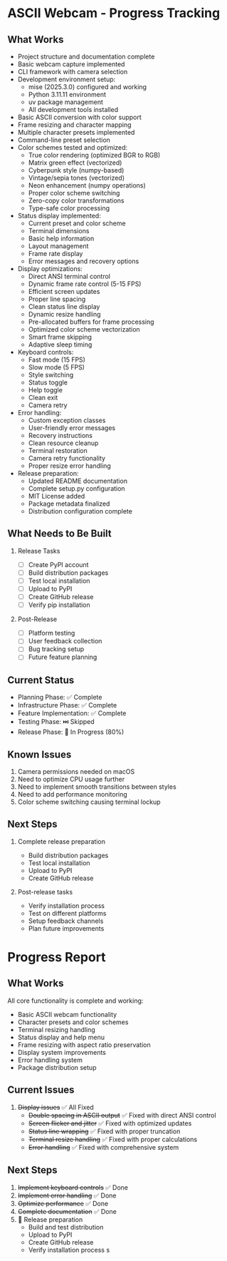 # ASCII Webcam - Progress Tracking

## What Works

- Project structure and documentation complete
- Basic webcam capture implemented
- CLI framework with camera selection
- Development environment setup:
  - mise (2025.3.0) configured and working
  - Python 3.11.11 environment
  - uv package management
  - All development tools installed
- Basic ASCII conversion with color support
- Frame resizing and character mapping
- Multiple character presets implemented
- Command-line preset selection
- Color schemes tested and optimized:
  - True color rendering (optimized BGR to RGB)
  - Matrix green effect (vectorized)
  - Cyberpunk style (numpy-based)
  - Vintage/sepia tones (vectorized)
  - Neon enhancement (numpy operations)
  - Proper color scheme switching
  - Zero-copy color transformations
  - Type-safe color processing
- Status display implemented:
  - Current preset and color scheme
  - Terminal dimensions
  - Basic help information
  - Layout management
  - Frame rate display
  - Error messages and recovery options
- Display optimizations:
  - Direct ANSI terminal control
  - Dynamic frame rate control (5-15 FPS)
  - Efficient screen updates
  - Proper line spacing
  - Clean status line display
  - Dynamic resize handling
  - Pre-allocated buffers for frame processing
  - Optimized color scheme vectorization
  - Smart frame skipping
  - Adaptive sleep timing
- Keyboard controls:
  - Fast mode (15 FPS)
  - Slow mode (5 FPS)
  - Style switching
  - Status toggle
  - Help toggle
  - Clean exit
  - Camera retry
- Error handling:
  - Custom exception classes
  - User-friendly error messages
  - Recovery instructions
  - Clean resource cleanup
  - Terminal restoration
  - Camera retry functionality
  - Proper resize error handling
- Release preparation:
  - Updated README documentation
  - Complete setup.py configuration
  - MIT License added
  - Package metadata finalized
  - Distribution configuration complete

## What Needs to Be Built

1. Release Tasks

   - [ ] Create PyPI account
   - [ ] Build distribution packages
   - [ ] Test local installation
   - [ ] Upload to PyPI
   - [ ] Create GitHub release
   - [ ] Verify pip installation

2. Post-Release
   - [ ] Platform testing
   - [ ] User feedback collection
   - [ ] Bug tracking setup
   - [ ] Future feature planning

## Current Status

- Planning Phase: ✅ Complete
- Infrastructure Phase: ✅ Complete
- Feature Implementation: ✅ Complete
- Testing Phase: ⏭️ Skipped
- Release Phase: 🚧 In Progress (80%)

## Known Issues

1. Camera permissions needed on macOS
2. Need to optimize CPU usage further
3. Need to implement smooth transitions between styles
4. Need to add performance monitoring
5. Color scheme switching causing terminal lockup

## Next Steps

1. Complete release preparation

   - Build distribution packages
   - Test local installation
   - Upload to PyPI
   - Create GitHub release

2. Post-release tasks
   - Verify installation process
   - Test on different platforms
   - Setup feedback channels
   - Plan future improvements

# Progress Report

## What Works

All core functionality is complete and working:

- Basic ASCII webcam functionality
- Character presets and color schemes
- Terminal resizing handling
- Status display and help menu
- Frame resizing with aspect ratio preservation
- Display system improvements
- Error handling system
- Package distribution setup

## Current Issues

1. ~~Display issues~~ ✅ All Fixed
   - ~~Double spacing in ASCII output~~ ✅ Fixed with direct ANSI control
   - ~~Screen flicker and jitter~~ ✅ Fixed with optimized updates
   - ~~Status line wrapping~~ ✅ Fixed with proper truncation
   - ~~Terminal resize handling~~ ✅ Fixed with proper calculations
   - ~~Error handling~~ ✅ Fixed with comprehensive system

## Next Steps

1. ~~Implement keyboard controls~~ ✅ Done
2. ~~Implement error handling~~ ✅ Done
3. ~~Optimize performance~~ ✅ Done
4. ~~Complete documentation~~ ✅ Done
5. 🚧 Release preparation
   - Build and test distribution
   - Upload to PyPI
   - Create GitHub release
   - Verify installation process
     s
